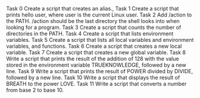  Task 0 Create a script that creates an alias.,
Task 1 Create a script that prints hello user, where user is the current Linux user.
Task 2 Add /action to the PATH. /action should be the last directory the shell looks into when looking for a program.
Task 3 Create a script that counts the number of directories in the PATH.
Task 4 Create a script that lists environment variables.
Task 5 Create a script that lists all local variables and environment variables, and functions.
Task 6 Create a script that creates a new local variable.
Task 7 Create a script that creates a new global variable.
Task 8 Write a script that prints the result of the addition of 128 with the value stored in the environment variable TRUEKNOWLEDGE, followed by a new line.
Task 9 Write a script that prints the result of POWER divided by DIVIDE, followed by a new line.
Task 10 Write a script that displays the result of BREATH to the power LOVE.
Task 11 Write a script that converts a number from base 2 to base 10.
